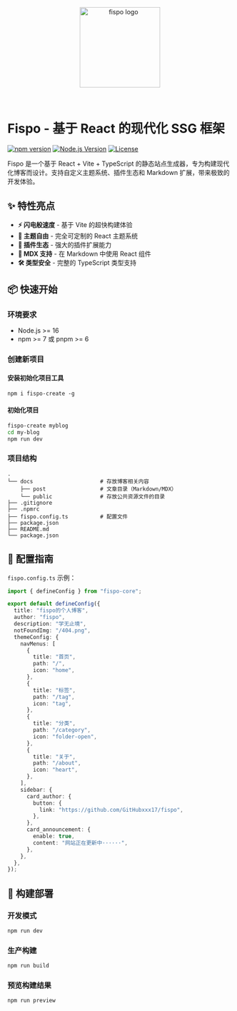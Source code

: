 <p align="center">
  <a href="https://github.com/GitHubxxx17/fispo" target="_blank" rel="noopener noreferrer">
    <img width="180" src="/public/logo.png" alt="fispo logo">
  </a>
</p>
<br/>

# Fispo - 基于 React 的现代化 SSG 框架

[![npm version](https://img.shields.io/npm/v/fispo-core?style=flat-square)](https://www.npmjs.com/package/fispo-core)
[![Node.js Version](https://img.shields.io/badge/node-%3E%3D16-brightgreen?style=flat-square)](https://nodejs.org/)
[![License](https://img.shields.io/badge/license-MIT-blue?style=flat-square)](LICENSE)

Fispo 是一个基于 React + Vite + TypeScript 的静态站点生成器，专为构建现代化博客而设计。支持自定义主题系统、插件生态和 Markdown 扩展，带来极致的开发体验。

## ✨ 特性亮点

- **⚡ 闪电般速度** - 基于 Vite 的超快构建体验
- **🎨 主题自由** - 完全可定制的 React 主题系统
- **🔌 插件生态** - 强大的插件扩展能力
- **📝 MDX 支持** - 在 Markdown 中使用 React 组件
- **🛠 类型安全** - 完整的 TypeScript 类型支持

## 📦 快速开始

### 环境要求

- Node.js >= 16
- npm >= 7 或 pnpm >= 6

### 创建新项目

#### 安装初始化项目工具

```
npm i fispo-create -g
```

#### 初始化项目

```bash
fispo-create myblog
cd my-blog
npm run dev
```

### 项目结构

```
.
└── docs                     # 存放博客相关内容
    ├── post                 # 文章目录（Markdown/MDX）
    └── public               # 存放公共资源文件的目录
├── .gitignore
├── .npmrc
├── fispo.config.ts          # 配置文件
├── package.json
├── README.md
└── package.json
```

## 🔧 配置指南

`fispo.config.ts` 示例：

```typescript
import { defineConfig } from "fispo-core";

export default defineConfig({
  title: "fispo的个人博客",
  author: "fispo",
  description: "学无止境",
  notFoundImg: "/404.png",
  themeConfig: {
    navMenus: [
      {
        title: "首页",
        path: "/",
        icon: "home",
      },
      {
        title: "标签",
        path: "/tag",
        icon: "tag",
      },
      {
        title: "分类",
        path: "/category",
        icon: "folder-open",
      },
      {
        title: "关于",
        path: "/about",
        icon: "heart",
      },
    ],
    sidebar: {
      card_author: {
        button: {
          link: "https://github.com/GitHubxxx17/fispo",
        },
      },
      card_announcement: {
        enable: true,
        content: "网站正在更新中······",
      },
    },
  },
});
```

## 🚀 构建部署

### 开发模式

```bash
npm run dev
```

### 生产构建

```bash
npm run build
```

### 预览构建结果

```bash
npm run preview
```
